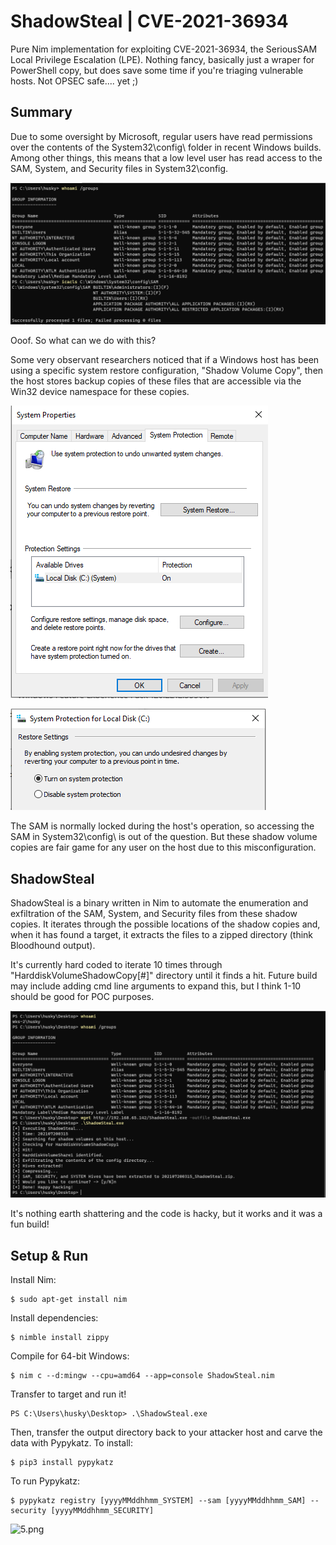 # ShadowSteal | CVE-2021-36934
Pure Nim implementation for exploiting CVE-2021-36934, the SeriousSAM Local Privilege Escalation (LPE). Nothing fancy, basically just a wraper for PowerShell copy, but does save some time if you're triaging vulnerable hosts. Not OPSEC safe.... yet ;)

## Summary
Due to some oversight by Microsoft, regular users have read permissions over the contents of the System32\config\ folder in recent Windows builds. Among other things, this means that a low level user has read access to the SAM, System, and Security files in System32\config.

![1.png](img/1.png)

Ooof. So what can we do with this?

Some very observant researchers noticed that if a Windows host has been using a specific system restore configuration, "Shadow Volume Copy", then the host stores backup copies of these files that are accessible via the Win32 device namespace for these copies.

![2.png](img/2.png)

![3.png](img/3.png)

The SAM is normally locked during the host's operation, so accessing the SAM in System32\config\ is out of the question. But these shadow volume copies are fair game for any user on the host due to this misconfiguration.

## ShadowSteal

ShadowSteal is a binary written in Nim to automate the enumeration and exfiltration of the SAM, System, and Security files from these shadow copies. It iterates through the possible locations of the shadow copies and, when it has found a target, it extracts the files to a zipped directory (think Bloodhound output).

It's currently hard coded to iterate 10 times through "HarddiskVolumeShadowCopy[#]" directory until it finds a hit. Future build may include adding cmd line arguments to expand this, but I think 1-10 should be good for POC purposes.

![4.png](img/4.png)

It's nothing earth shattering and the code is hacky, but it works and it was a fun build!

## Setup & Run

Install Nim:
```
$ sudo apt-get install nim
````
Install dependencies:
```
$ nimble install zippy
```
Compile for 64-bit Windows:
```
$ nim c --d:mingw --cpu=amd64 --app=console ShadowSteal.nim
```
Transfer to target and run it!
```
PS C:\Users\husky\Desktop> .\ShadowSteal.exe
```
Then, transfer the output directory back to your attacker host and carve the data with Pypykatz. To install:
```
$ pip3 install pypykatz
```
To run Pypykatz:
```
$ pypykatz registry [yyyyMMddhhmm_SYSTEM] --sam [yyyyMMddhhmm_SAM] --security [yyyyMMddhhmm_SECURITY]
```
![5.png](img/5.png)

